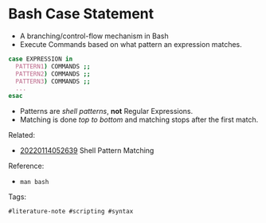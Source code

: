 # Bash Case Statement

* A branching/control-flow mechanism in Bash
* Execute Commands based on what pattern an expression matches.

```sh
case EXPRESSION in
  PATTERN1) COMMANDS ;;
  PATTERN2) COMMANDS ;;
  PATTERN3) COMMANDS ;;
  ...
esac
```

* Patterns are *shell patterns*, **not** Regular Expressions.
* Matching is done *top to bottom* and matching stops after the first
  match.

Related:

* [20220114052639](../20220114052639/README.md) Shell Pattern Matching


Reference:

* `man bash`


Tags:

    #literature-note #scripting #syntax
